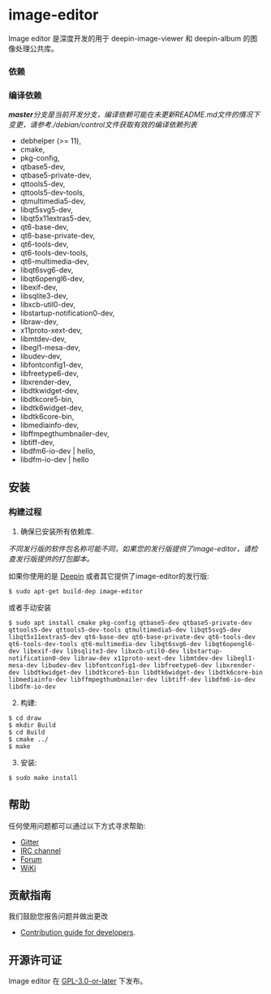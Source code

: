# image-editor

Image editor 是深度开发的用于  deepin-image-viewer 和 deepin-album 的图像处理公共库。

### 依赖

### 编译依赖

_**master**分支是当前开发分支，编译依赖可能在未更新README.md文件的情况下变更，请参考./debian/control文件获取有效的编译依赖列表_

* debhelper (>= 11), 
* cmake, 
* pkg-config,
* qtbase5-dev,
* qtbase5-private-dev,
* qttools5-dev,
* qttools5-dev-tools,
* qtmultimedia5-dev,
* libqt5svg5-dev,
* libqt5x11extras5-dev,
* qt6-base-dev,
* qt6-base-private-dev,
* qt6-tools-dev,
* qt6-tools-dev-tools,
* qt6-multimedia-dev, 
* libqt6svg6-dev,
* libqt6opengl6-dev,
* libexif-dev, 
* libsqlite3-dev, 
* libxcb-util0-dev, 
* libstartup-notification0-dev,
* libraw-dev, 
* x11proto-xext-dev, 
* libmtdev-dev, 
* libegl1-mesa-dev,
* libudev-dev, 
* libfontconfig1-dev, 
* libfreetype6-dev, 
* libxrender-dev, 
* libdtkwidget-dev,
* libdtkcore5-bin,
* libdtk6widget-dev,
* libdtk6core-bin,
* libmediainfo-dev,
* libffmpegthumbnailer-dev,
* libtiff-dev,
* libdfm6-io-dev | hello,
* libdfm-io-dev | hello

## 安装

### 构建过程

1. 确保已安装所有依赖库.

_不同发行版的软件包名称可能不同，如果您的发行版提供了image-editor，请检查发行版提供的打包脚本。_

如果你使用的是 [Deepin](https://distrowatch.com/table.php?distribution=deepin) 或者其它提供了image-editor的发行版:

``` shell
$ sudo apt-get build-dep image-editor
```
或者手动安装
``` shell
$ sudo apt install cmake pkg-config qtbase5-dev qtbase5-private-dev qttools5-dev qttools5-dev-tools qtmultimedia5-dev libqt5svg5-dev libqt5x11extras5-dev qt6-base-dev qt6-base-private-dev qt6-tools-dev qt6-tools-dev-tools qt6-multimedia-dev libqt6svg6-dev libqt6opengl6-dev libexif-dev libsqlite3-dev libxcb-util0-dev libstartup-notification0-dev libraw-dev x11proto-xext-dev libmtdev-dev libegl1-mesa-dev libudev-dev libfontconfig1-dev libfreetype6-dev libxrender-dev libdtkwidget-dev libdtkcore5-bin libdtk6widget-dev libdtk6core-bin libmediainfo-dev libffmpegthumbnailer-dev libtiff-dev libdfm6-io-dev libdfm-io-dev
```

2. 构建:

```
$ cd draw
$ mkdir Build
$ cd Build
$ cmake ../
$ make
```

3. 安装:

```
$ sudo make install
```

## 帮助

任何使用问题都可以通过以下方式寻求帮助:

* [Gitter](https://gitter.im/orgs/linuxdeepin/rooms)
* [IRC channel](https://webchat.freenode.net/?channels=deepin)
* [Forum](https://bbs.deepin.org)
* [WiKi](https://wiki.deepin.org/)

## 贡献指南

我们鼓励您报告问题并做出更改

* [Contribution guide for developers](https://github.com/linuxdeepin/developer-center/wiki/Contribution-Guidelines-for-Developers-en). 

## 开源许可证
Image editor 在 [GPL-3.0-or-later](LICENSE.txt) 下发布。